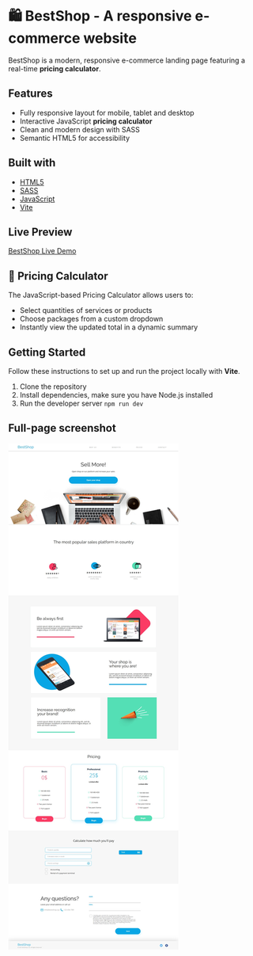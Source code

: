 # 🛍️ BestShop - A responsive e-commerce website

BestShop is a modern, responsive e-commerce landing page featuring a real-time **pricing calculator**.

## Features
- Fully responsive layout for mobile, tablet and desktop
- Interactive JavaScript **pricing calculator**
- Clean and modern design with SASS 
- Semantic HTML5 for accessibility 

## Built with 
- [HTML5](https://developer.mozilla.org/en-US/docs/Web/Guide/HTML/HTML5)
- [SASS](https://sass-lang.com/)
- [JavaScript](https://developer.mozilla.org/en-US/docs/Web/JavaScript)
- [Vite](https://vitejs.dev/)

## Live Preview
[BestShop Live Demo](https://bestshop-website.netlify.app/)

## 🧮 Pricing Calculator 
The JavaScript-based Pricing Calculator allows users to:
- Select quantities of services or products
- Choose packages from a custom dropdown
- Instantly view the updated total in a dynamic summary

## Getting Started 
Follow these instructions to set up and run the project locally with **Vite**.

1. Clone the repository
2. Install dependencies, make sure you have Node.js installed
3. Run the developer server `npm run dev`

## Full-page screenshot 
![BestShop](./BestShopResponsive/assets/screenshot1.jpg)
